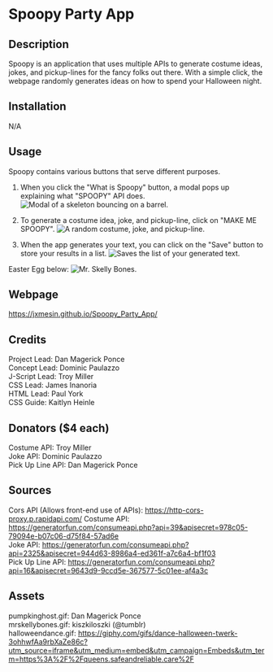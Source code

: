 # Spoopy Party App

## Description
Spoopy is an application that uses multiple APIs to generate costume ideas, jokes, and pickup-lines for the fancy folks out there. With a simple click, the webpage randomly generates ideas on how to spend your Halloween night.

## Installation
N/A

## Usage
Spoopy contains various buttons that serve different purposes.

1) When you click the "What is Spoopy" button, a modal pops up explaining what "SPOOPY" API does.
![Modal of a skeleton bouncing on a barrel.](assets/images/screen-1.gif?raw=true)

2) To generate a costume idea, joke, and pickup-line, click on "MAKE ME SPOOPY".
![A random costume, joke, and pickup-line.](assets/images/screen-2.gif?raw=true)

3) When the app generates your text, you can click on the "Save" button to store your results in a list.
![Saves the list of your generated text.](assets/images/screen-3.gif?raw=true)

Easter Egg below:
![Mr. Skelly Bones.](assets/images/screen-4.gif?raw=true)

## Webpage 
https://jxmesin.github.io/Spoopy_Party_App/

## Credits
Project Lead: Dan Magerick Ponce
<br>
Concept Lead: Dominic Paulazzo
<br>
J-Script Lead: Troy Miller
<br>
CSS Lead: James Inanoria
<br>
HTML Lead: Paul York
<br>
CSS Guide: Kaitlyn Heinle

## Donators ($4 each)
Costume API: Troy Miller
<br>
Joke API: Dominic Paulazzo
<br>
Pick Up Line API: Dan Magerick Ponce
<br>

## Sources
Cors API (Allows front-end use of APIs): https://http-cors-proxy.p.rapidapi.com/
Costume API: https://generatorfun.com/consumeapi.php?api=39&apisecret=978c05-79094e-b07c06-d75f84-57ad6e
<br>
Joke API: https://generatorfun.com/consumeapi.php?api=2325&apisecret=944d63-8986a4-ed361f-a7c6a4-bf1f03
<br>
Pick Up Line API: https://generatorfun.com/consumeapi.php?api=16&apisecret=9643d9-9ccd5e-367577-5c01ee-af4a3c
<br>

## Assets
pumpkinghost.gif: Dan Magerick Ponce
<br>
mrskellybones.gif: kiszkiloszki (@tumblr)
<br>
halloweendance.gif: https://giphy.com/gifs/dance-halloween-twerk-3ohhwfAa9rbXaZe86c?utm_source=iframe&utm_medium=embed&utm_campaign=Embeds&utm_term=https%3A%2F%2Fqueens.safeandreliable.care%2F
